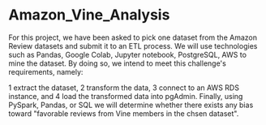 # Amazon_Vine_Analysis
For this project, we have been asked to pick one dataset from the Amazon Review datasets and submit it to an ETL process. We will use technologies such as Pandas, Google Colab, Jupyter notebook, PostgreSQL, AWS to mine the dataset. By doing so, we intend to meet this challenge's requirements, namely:

1 extract the dataset,
2 transform the data,
3 connect to an AWS RDS instance, and
4 load the transformed data into pgAdmin. Finally, using PySpark, Pandas, or SQL we will determine whether there 
  exists any bias toward "favorable reviews from Vine members in the chsen dataset".

